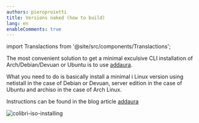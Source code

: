 ```yaml
---
authors: pieroproietti
title: Versions naked (how to build)
lang: en
enableComments: true
---
```

import Translactions from '@site/src/components/Translactions';

<Translactions />

The most convenient solution to get a minimal exculsive CLI installation of Arch/Debian/Devuan or Ubuntu is to use [addaura](https://github.com/pieroproietti/addaura).

What you need to do is basically install a minimal i Linux version using netistall in the case of Debian or Devuan, server edition in the case of Ubuntu and archiso in the case of Arch Linux.

Instructions can be found in the blog article [addaura](https://penguins-eggs.net/blog/addaura)


![colibri-iso-installing](/images/arch-naked/colibri-iso-installing.png)
